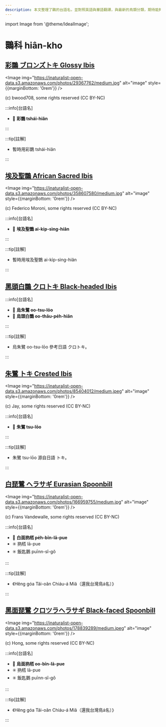 ```yaml
---
description: 本文整理了䴉的台語名，並對照英語與華語翻譯，與最新的鳥類分類，期待能夠供未來的台語鳥類圖鑑當作參考
---
```


import Image from '@theme/IdealImage';

# 䴉科 hiân-kho

## [彩䴉 ブロンズトキ Glossy Ibis](https://ebird.org/species/gloibi)

<Image img="https://inaturalist-open-data.s3.amazonaws.com/photos/29367762/medium.jpg" alt="image" style={{marginBottom: '0rem'}} />

<div className="image-caption">
(c) bwood708, some rights reserved (CC BY-NC)
</div>

:::info[台語名]

- 🎯 **彩䴉 tshái-hiân**

:::

:::tip[註解]

- 暫時用彩䴉 tshái-hiân

:::

## [埃及聖䴉 African Sacred Ibis](https://ebird.org/species/sacibi2)

<Image img="https://inaturalist-open-data.s3.amazonaws.com/photos/358607580/medium.jpg" alt="image" style={{marginBottom: '0rem'}} />

<div className="image-caption">
(c) Federico Moroni, some rights reserved (CC BY-NC)
</div>

:::info[台語名]

- 🎯 **埃及聖䴉 ai-ki̍p-sìng-hiân**

:::

:::tip[註解]

- 暫時用埃及聖䴉 ai-ki̍p-sìng-hiân

:::

## [黑頭白䴉 クロトキ Black-headed Ibis](https://ebird.org/species/blhibi1)

:::info[台語名]

- 🎯 **烏朱鷺 oo-tsu-lōo**
- 🎯 **烏頭白䴉 oo-thâu-pe̍h-hiân**

:::

:::tip[註解]

- 烏朱鷺 oo-tsu-lōo 參考日語 クロトキ。

:::

## [朱鷺 トキ Crested Ibis](https://ebird.org/species/creibi1)

<Image img="https://inaturalist-open-data.s3.amazonaws.com/photos/85404012/medium.jpeg" alt="image" style={{marginBottom: '0rem'}} />

<div className="image-caption">
(c) Jay, some rights reserved (CC BY-NC)
</div>

:::info[台語名]

- 🎯 **朱鷺 tsu-lōo**

:::

:::tip[註解]

- 朱鷺 tsu-lōo 源自日語 トキ。

:::

## [白琵鷺 ヘラサギ Eurasian Spoonbill](https://ebird.org/species/eurspo1)

<Image img="https://inaturalist-open-data.s3.amazonaws.com/photos/166959755/medium.jpg" alt="image" style={{marginBottom: '0rem'}} />

<div className="image-caption">
(c) Frans Vandewalle, some rights reserved (CC BY-NC)
</div>

:::info[台語名]

- 🎯 **白面抐桮 pe̍h-bīn-lā-pue**
- ✳️ 抐桮 lā-pue
- ✳️ 飯匙鵝 puīnn-sî-gô

:::

:::tip[註解]

- 《Hêng góa Tâi-oân Chiáu-á Miâ（還我台灣鳥á名）》

:::

## [黑面琵鷺 クロツラヘラサギ Black-faced Spoonbill](https://ebird.org/species/blfspo1)

<Image img="https://inaturalist-open-data.s3.amazonaws.com/photos/178839289/medium.jpeg" alt="image" style={{marginBottom: '0rem'}} />

<div className="image-caption">
(c) Hong, some rights reserved (CC BY-NC)
</div>

:::info[台語名]

- 🎯 **烏面抐桮 oo-bīn-lā-pue**
- ✳️ 抐桮 lā-pue
- ✳️ 飯匙鵝 puīnn-sî-gô

:::

:::tip[註解]

- 《Hêng góa Tâi-oân Chiáu-á Miâ（還我台灣鳥á名）》

:::
